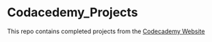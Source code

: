 # Codacedemy_Projects

This repo contains completed projects from the [Codecademy Website](https://www.codecademy.com/)
